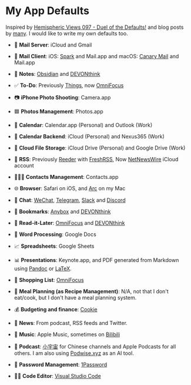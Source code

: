# My App Defaults

Inspired by [Hemispheric Views 097 - Duel of the Defaults!](https://listen.hemisphericviews.com/097) and blog posts by [many](https://defaults.rknight.me/). I would like to write my own defaults too.

- 📮 **Mail Server**: iCloud and Gmail

- 📨 **Mail Client**: iOS: [Spark](https://sparkmailapp.com/) and Mail.app and macOS: [Canary Mail](https://canarymail.io/) and Mail.app

- 📝 **Notes**: [Obsidian](https://obsidian.md/) and [DEVONthink](https://www.devontechnologies.com/apps/devonthink)

- ✅ **To-Do**: Previously [Things](https://culturedcode.com/things/), now [OmniFocus](https://www.omnigroup.com/omnifocus/)

- 📷 **iPhone Photo Shooting**: Camera.app

- 🟦 **Photos Management**: Photos.app

- 📆 **Calendar**: Calendar.app (Personal) and Outlook (Work)

- 📅 **Calendar Backend**: iCloud (Personal) and Nexus365 (Work)

- 📁 **Cloud File Storage**: iCloud Drive (Personal) and Google Drive (Work)

- 📖 **RSS**: Previously [Reeder](https://www.reederapp.com/) with [FreshRSS](https://www.freshrss.org/), Now [NetNewsWire](https://netnewswire.com/) iCloud account

- 🙍🏻‍♂️ **Contacts Management**: Contacts.app

- 🌐 **Browser**: Safari on iOS, and [Arc](https://arc.net/) on my Mac

- 💬 **Chat**: [WeChat](https://wechat.com/), [Telegram](https://telegram.org/), [Slack](https://slack.com/) and [Discord](https://discord.com/)

- 🔖 **Bookmarks**: [Anybox](https://anybox.app/) and [DEVONthink](https://www.devontechnologies.com/apps/devonthink)

- 📑 **Read-it-Later**: [OmniFocus](https://www.omnigroup.com/omnifocus/) and [DEVONthink](https://www.devontechnologies.com/apps/devonthink)

- 📜 **Word Processing**: Google Docs

- 📈 **Spreadsheets**: Google Sheets

- 📊 **Presentations**: Keynote.app, and PDF generated from Markdown using [Pandoc](https://pandoc.org) or [LaTeX](https://latex-project.org).

- 🛒 **Shopping List**: [OmniFocus](https://www.omnigroup.com/omnifocus/)

- 🍴 **Meal Planning (as Recipe Management)**: N/A, not that I don't eat/cook, but I don't have a meal planning system.

- 💰 **Budgeting and finance**: [Cookie](https://apps.apple.com/gb/app/cookie-%E8%AE%B0%E8%B4%A6-money-manager/id1559943673)

- 📰 **News**: From podcast, RSS feeds and Twitter.

- 🎵 **Music**: Apple Music, sometimes on [Bilibili](https://www.bilibili.com/)

- 🎤 **Podcast**: [小宇宙](https://apps.apple.com/gb/app/%E5%B0%8F%E5%AE%87%E5%AE%99-%E4%B8%80%E8%B5%B7%E5%90%AC%E6%92%AD%E5%AE%A2/id1488894313) for Chinese channels and Apple Podcasts for all others. I am also using [Podwise.xyz](https://podwise.xyz/) as an AI tool.

- 🔐 **Password Management**: [1Password](https://1password.com/)

- 🧑‍💻 **Code Editor**: [Visual Studio Code](https://code.visualstudio.com/)
